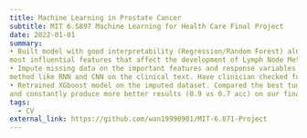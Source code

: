 ```yaml
---
title: Machine Learning in Prostate Cancer
subtitle: MIT 6.S897 Machine Learning for Health Care Final Project
date: 2022-01-01
summary: 
• Built model with good interpretability (Regression/Random Forest) along with clinician’s expertise to understand what’s the
most influential features that affect the development of Lymph Node Metasis.
• Impute missing data on the important features and response variables with both rule-based method as well as automated
method like RNN and CNN on the clinical text. Have clinician checked for the accuracy. (> 90% are correct)
• Retrained XGboost model on the imputed dataset. Compared the best tuned model with a rule based model on test dataset
and constantly produce more better results (0.9 vs 0.7 acc) on our final model according to the manual check by clinicians.
tags:
  - CV
external_link: https://github.com/wan19990901/MIT-6.871-Project
---
```

